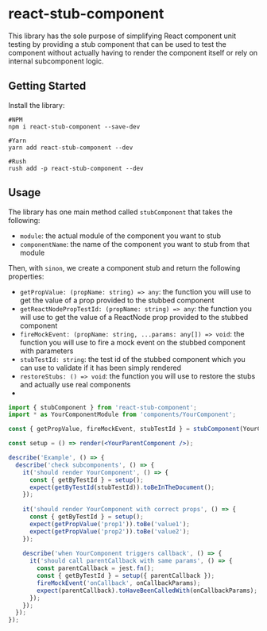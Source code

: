 # react-stub-component

This library has the sole purpose of simplifying React component unit testing by 
providing a stub component that can be used to test the component without actually 
having to render the component itself or rely on internal subcomponent logic.

## Getting Started

Install the library:

```shell
#NPM
npm i react-stub-component --save-dev
```
```shell
#Yarn
yarn add react-stub-component --dev
```
```shell
#Rush
rush add -p react-stub-component --dev
```

## Usage

The library has one main method called `stubComponent` that takes the following:
- `module`: the actual module of the component you want to stub
- `componentName`: the name of the component you want to stub from that module

Then, with `sinon`, we create a component stub and return the following properties:
- `getPropValue: (propName: string) => any`: the function you will use to get the value of a prop provided to the stubbed component
- `getReactNodePropTestId: (propName: string) => any`: the function you will use to get the value of a ReactNode prop provided to the stubbed component
- `fireMockEvent: (propName: string, ...params: any[]) => void`: the function you will use to fire a mock event on the stubbed component with parameters
- `stubTestId: string`: the test id of the stubbed component which you can use to validate if it has been simply rendered
- `restoreStubs: () => void`: the function you will use to restore the stubs and actually use real components
- 

```jsx
import { stubComponent } from 'react-stub-component';
import * as YourComponentModule from 'components/YourComponent';

const { getPropValue, fireMockEvent, stubTestId } = stubComponent(YourComponentModule, 'YourComponent');

const setup = () => render(<YourParentComponent />);

describe('Example', () => {
  describe('check subcomponents', () => {
    it('should render YourComponent', () => {
      const { getByTestId } = setup();
      expect(getByTestId(stubTestId)).toBeInTheDocument();
    });
    
    it('should render YourComponent with correct props', () => {
      const { getByTestId } = setup();
      expect(getPropValue('prop1')).toBe('value1');
      expect(getPropValue('prop2')).toBe('value2');
    });
    
    describe('when YourComponent triggers callback', () => {
      it('should call parentCallback with same params', () => {
        const parentCallback = jest.fn();
        const { getByTestId } = setup({ parentCallback });
        fireMockEvent('onCallback', onCallbackParams);
        expect(parentCallback).toHaveBeenCalledWith(onCallbackParams);
      });
    });
  });
});
```
